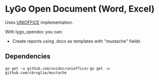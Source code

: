  # LyGo Open Document (Word, Excel)
 
 Uses [UNIOFFICE](https://github.com/unidoc/unioffice) implementation.
 
 With lygo_opendoc you can:
 * Create reports using .docx as templates with "mustache" fields
 
 
 
 ## Dependencies
 `go get -u github.com/unidoc/unioffice/`
 `go get -u github.com/cbroglie/mustache`